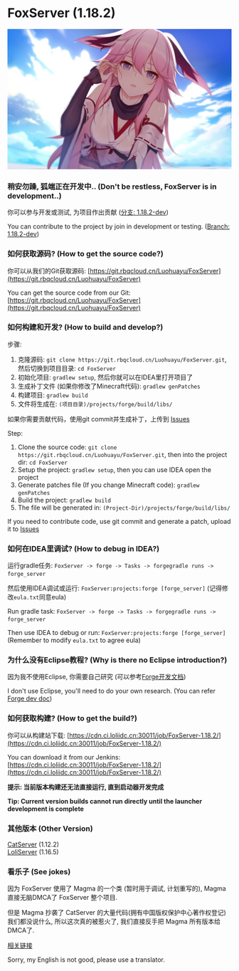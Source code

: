 # FoxServer (1.18.2)

![](pic.jpg)

### 稍安勿躁, 狐端正在开发中.. (Don't be restless, FoxServer is in development..)
你可以参与开发或测试, 为项目作出贡献 ([分支: 1.18.2-dev](https://git.rbqcloud.cn/Luohuayu/FoxServer/src/branch/1.18.2-dev))

You can contribute to the project by join in development or testing. ([Branch: 1.18.2-dev](https://git.rbqcloud.cn/Luohuayu/FoxServer/src/branch/1.18.2-dev))

### 如何获取源码? (How to get the source code?)
你可以从我们的Git获取源码: [https://git.rbqcloud.cn/Luohuayu/FoxServer](https://git.rbqcloud.cn/Luohuayu/FoxServer)

You can get the source code from our Git: [https://git.rbqcloud.cn/Luohuayu/FoxServer](https://git.rbqcloud.cn/Luohuayu/FoxServer)

### 如何构建和开发? (How to build and develop?)
步骤:

1. 克隆源码: `git clone https://git.rbqcloud.cn/Luohuayu/FoxServer.git`, 然后切换到项目目录: `cd FoxServer`
2. 初始化项目: `gradlew setup`, 然后你就可以在IDEA里打开项目了
3. 生成补丁文件 (如果你修改了Minecraft代码): `gradlew genPatches`
4. 构建项目: `gradlew build`
5. 文件将生成在: `(项目目录)/projects/forge/build/libs/`

如果你需要贡献代码，使用git commit并生成补丁，上传到 [Issues](https://github.com/Luohuayu/FoxServer/issues)


Step:

1. Clone the source code: `git clone https://git.rbqcloud.cn/Luohuayu/FoxServer.git`, then into the project dir: `cd FoxServer`
2. Setup the project: `gradlew setup`, then you can use IDEA open the project
3. Generate patches file (If you change Minecraft code): `gradlew genPatches`
4. Build the project: `gradlew build`
5. The file will be generated in: `(Project-Dir)/projects/forge/build/libs/`

If you need to contribute code, use git commit and generate a patch, upload it to [Issues](https://github.com/Luohuayu/FoxServer/issues)

### 如何在IDEA里调试? (How to debug in IDEA?)
运行gradle任务: `FoxServer -> forge -> Tasks -> forgegradle runs -> forge_server`

然后使用IDEA调试或运行: `FoxServer:projects:forge [forge_server]` (记得修改`eula.txt`同意eula)

Run gradle task: `FoxServer -> forge -> Tasks -> forgegradle runs -> forge_server`

Then use IDEA to debug or run:  `FoxServer:projects:forge [forge_server]` (Remember to modify `eula.txt` to agree eula)

### 为什么没有Eclipse教程? (Why is there no Eclipse introduction?)
因为我不使用Eclipse, 你需要自己研究 (可以参考[Forge开发文档](https://mcforge.readthedocs.io/en/latest/forgedev/))

I don't use Eclipse, you'll need to do your own research. (You can refer [Forge dev doc](https://mcforge.readthedocs.io/en/latest/forgedev/))

### 如何获取构建? (How to get the build?)
你可以从构建站下载: [https://cdn.ci.loliidc.cn:30011/job/FoxServer-1.18.2/](https://cdn.ci.loliidc.cn:30011/job/FoxServer-1.18.2/)

You can download it from our Jenkins: [https://cdn.ci.loliidc.cn:30011/job/FoxServer-1.18.2/](https://cdn.ci.loliidc.cn:30011/job/FoxServer-1.18.2/)

**提示: 当前版本构建还无法直接运行, 直到启动器开发完成**

**Tip: Current version builds cannot run directly until the launcher development is complete**

### 其他版本 (Other Version)
[CatServer](https://github.com/Luohuayu/CatServer) (1.12.2)<br>
[LoliServer](https://github.com/Loli-Server/LoliServer) (1.16.5)<br>

### 看乐子 (See jokes)
因为 FoxServer 使用了 Magma 的一个类 (暂时用于调试, 计划重写的), Magma 直接无脑DMCA了 FoxServer 整个项目.

但是 Magma 抄袭了 CatServer 的大量代码(拥有中国版权保护中心著作权登记)我们都没说什么, 所以这次真的被惹火了, 我们直接反手把 Magma 所有版本给DMCA了.

[相关链接](https://github.com/github/dmca/blob/master/2022/04/2022-04-21-guangxi-infinity.md)

Sorry, my English is not good, please use a translator.
